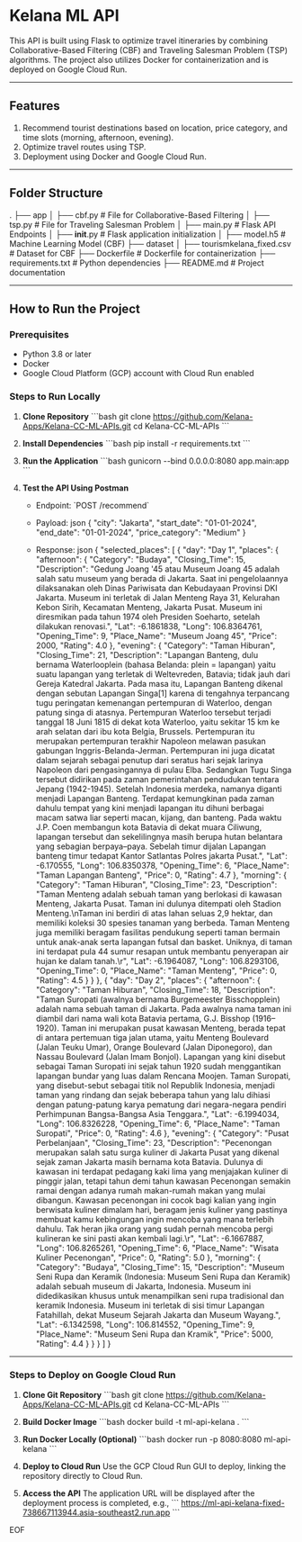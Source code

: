 # Kelana ML API

This API is built using Flask to optimize travel itineraries by combining Collaborative-Based Filtering (CBF) and Traveling Salesman Problem (TSP) algorithms. The project also utilizes Docker for containerization and is deployed on Google Cloud Run.

---

## **Features**
1. Recommend tourist destinations based on location, price category, and time slots (morning, afternoon, evening).
2. Optimize travel routes using TSP.
3. Deployment using Docker and Google Cloud Run.

---

## **Folder Structure**
.
├── app
│   ├── cbf.py             # File for Collaborative-Based Filtering
│   ├── tsp.py             # File for Traveling Salesman Problem
│   ├── main.py            # Flask API Endpoints
│   ├── __init__.py        # Flask application initialization
│   ├── model.h5           # Machine Learning Model (CBF)
├── dataset
│   ├── tourismkelana_fixed.csv           # Dataset for CBF
├── Dockerfile             # Dockerfile for containerization
├── requirements.txt       # Python dependencies
├── README.md              # Project documentation

---

## **How to Run the Project**

### **Prerequisites**
- Python 3.8 or later
- Docker
- Google Cloud Platform (GCP) account with Cloud Run enabled

### **Steps to Run Locally**

1. **Clone Repository**
   \`\`\`bash
   git clone https://github.com/Kelana-Apps/Kelana-CC-ML-APIs.git
   cd Kelana-CC-ML-APIs
   \`\`\`

2. **Install Dependencies**
   \`\`\`bash
   pip install -r requirements.txt
   \`\`\`

3. **Run the Application**
   \`\`\`bash
   gunicorn --bind 0.0.0.0:8080 app.main:app
   \`\`\`

4. **Test the API Using Postman**
   - Endpoint: \`POST /recommend\`
   - Payload:
   json
     {
       "city": "Jakarta",
       "start_date": "01-01-2024",
       "end_date": "01-01-2024",
       "price_category": "Medium"
     }
     
   - Response:
   json
     {
    "selected_places": [
        {
            "day": "Day 1",
            "places": {
                "afternoon": {
                    "Category": "Budaya",
                    "Closing_Time": 15,
                    "Description": "Gedung Joang '45 atau Museum Joang 45 adalah salah satu museum yang berada di Jakarta. Saat ini pengelolaannya dilaksanakan oleh Dinas Pariwisata dan Kebudayaan Provinsi DKI Jakarta. Museum ini terletak di Jalan Menteng Raya 31, Kelurahan Kebon Sirih, Kecamatan Menteng, Jakarta Pusat. Museum ini diresmikan pada tahun 1974 oleh Presiden Soeharto, setelah dilakukan renovasi.",
                    "Lat": -6.1861838,
                    "Long": 106.8364761,
                    "Opening_Time": 9,
                    "Place_Name": "Museum Joang 45",
                    "Price": 2000,
                    "Rating": 4.0
                },
                "evening": {
                    "Category": "Taman Hiburan",
                    "Closing_Time": 21,
                    "Description": "Lapangan Banteng, dulu bernama Waterlooplein (bahasa Belanda: plein = lapangan) yaitu suatu lapangan yang terletak di Weltevreden, Batavia; tidak jauh dari Gereja Katedral Jakarta. Pada masa itu, Lapangan Banteng dikenal dengan sebutan Lapangan Singa[1] karena di tengahnya terpancang tugu peringatan kemenangan pertempuran di Waterloo, dengan patung singa di atasnya. Pertempuran Waterloo tersebut terjadi tanggal 18 Juni 1815 di dekat kota Waterloo, yaitu sekitar 15 km ke arah selatan dari ibu kota Belgia, Brussels. Pertempuran itu merupakan pertempuran terakhir Napoleon melawan pasukan gabungan Inggris-Belanda-Jerman. Pertempuran ini juga dicatat dalam sejarah sebagai penutup dari seratus hari sejak larinya Napoleon dari pengasingannya di pulau Elba. Sedangkan Tugu Singa tersebut didirikan pada zaman pemerintahan pendudukan tentara Jepang (1942-1945). Setelah Indonesia merdeka, namanya diganti menjadi Lapangan Banteng. Terdapat kemungkinan pada zaman dahulu tempat yang kini menjadi lapangan itu dihuni berbagai macam satwa liar seperti macan, kijang, dan banteng. Pada waktu J.P. Coen membangun kota Batavia di dekat muara Ciliwung, lapangan tersebut dan sekelilingnya masih berupa hutan belantara yang sebagian berpaya–paya. Sebelah timur dijalan Lapangan banteng timur tedapat Kantor Satlantas Polres jakarta Pusat.",
                    "Lat": -6.170555,
                    "Long": 106.8350378,
                    "Opening_Time": 6,
                    "Place_Name": "Taman Lapangan Banteng",
                    "Price": 0,
                    "Rating": 4.7
                },
                "morning": {
                    "Category": "Taman Hiburan",
                    "Closing_Time": 23,
                    "Description": "Taman Menteng adalah sebuah taman yang berlokasi di kawasan Menteng, Jakarta Pusat. Taman ini dulunya ditempati oleh Stadion Menteng.\\nTaman ini berdiri di atas lahan seluas 2,9 hektar, dan memiliki koleksi 30 spesies tanaman yang berbeda. Taman Menteng juga memiliki beragam fasilitas pendukung seperti taman bermain untuk anak-anak serta lapangan futsal dan basket. Uniknya, di taman ini terdapat pula 44 sumur resapan untuk membantu penyerapan air hujan ke dalam tanah.\r",
                    "Lat": -6.1964087,
                    "Long": 106.8293106,
                    "Opening_Time": 0,
                    "Place_Name": "Taman Menteng",
                    "Price": 0,
                    "Rating": 4.5
                }
            }
        },
        {
            "day": "Day 2",
            "places": {
                "afternoon": {
                    "Category": "Taman Hiburan",
                    "Closing_Time": 18,
                    "Description": "Taman Suropati (awalnya bernama Burgemeester Bisschopplein) adalah nama sebuah taman di Jakarta. Pada awalnya nama taman ini diambil dari nama wali kota Batavia pertama, G.J. Bisshop (1916–1920). Taman ini merupakan pusat kawasan Menteng, berada tepat di antara pertemuan tiga jalan utama, yaitu Menteng Boulevard (Jalan Teuku Umar), Orange Boulevard (Jalan Diponegoro), dan Nassau Boulevard (Jalan Imam Bonjol). Lapangan yang kini disebut sebagai Taman Suropati ini sejak tahun 1920 sudah menggantikan lapangan bundar yang luas dalam Rencana Moojen. Taman Suropati, yang disebut-sebut sebagai titik nol Republik Indonesia, menjadi taman yang rindang dan sejak beberapa tahun yang lalu dihiasi dengan patung-patung karya pematung dari negara-negara pendiri Perhimpunan Bangsa-Bangsa Asia Tenggara.",
                    "Lat": -6.1994034,
                    "Long": 106.8326228,
                    "Opening_Time": 6,
                    "Place_Name": "Taman Suropati",
                    "Price": 0,
                    "Rating": 4.6
                },
                "evening": {
                    "Category": "Pusat Perbelanjaan",
                    "Closing_Time": 23,
                    "Description": "Pecenongan merupakan salah satu surga kuliner di Jakarta Pusat yang dikenal sejak zaman Jakarta masih bernama kota Batavia. Dulunya di kawasan ini terdapat pedagang kaki lima yang menjajakan kuliner di pinggir jalan, tetapi tahun demi tahun kawasan Pecenongan semakin ramai dengan adanya rumah makan-rumah makan yang mulai dibangun. Kawasan pecenongan ini cocok bagi kalian yang ingin berwisata kuliner dimalam hari, beragam jenis kuliner yang pastinya membuat kamu kebingungan ingin mencoba yang mana terlebih dahulu. Tak heran jika orang yang sudah pernah mencoba pergi kulineran ke sini pasti akan kembali lagi.\r",
                    "Lat": -6.1667887,
                    "Long": 106.8265261,
                    "Opening_Time": 6,
                    "Place_Name": "Wisata Kuliner Pecenongan",
                    "Price": 0,
                    "Rating": 5.0
                },
                "morning": {
                    "Category": "Budaya",
                    "Closing_Time": 15,
                    "Description": "Museum Seni Rupa dan Keramik (Indonesia: Museum Seni Rupa dan Keramik) adalah sebuah museum di Jakarta, Indonesia. Museum ini didedikasikan khusus untuk menampilkan seni rupa tradisional dan keramik Indonesia. Museum ini terletak di sisi timur Lapangan Fatahillah, dekat Museum Sejarah Jakarta dan Museum Wayang.",
                    "Lat": -6.1342598,
                    "Long": 106.814552,
                    "Opening_Time": 9,
                    "Place_Name": "Museum Seni Rupa dan Kramik",
                    "Price": 5000,
                    "Rating": 4.4
                }
            }
        }
    ]
}
     

---

### **Steps to Deploy on Google Cloud Run**

1. **Clone Git Repository**
   \`\`\`bash
   git clone https://github.com/Kelana-Apps/Kelana-CC-ML-APIs.git
   cd Kelana-CC-ML-APIs
   \`\`\`

2. **Build Docker Image**
   \`\`\`bash
   docker build -t ml-api-kelana .
   \`\`\`

3. **Run Docker Locally (Optional)**
   \`\`\`bash
   docker run -p 8080:8080 ml-api-kelana
   \`\`\`

4. **Deploy to Cloud Run**
   Use the GCP Cloud Run GUI to deploy, linking the repository directly to Cloud Run.

5. **Access the API**
   The application URL will be displayed after the deployment process is completed, e.g.,
   \`\`\`
   https://ml-api-kelana-fixed-738667113944.asia-southeast2.run.app
   \`\`\`

EOF
